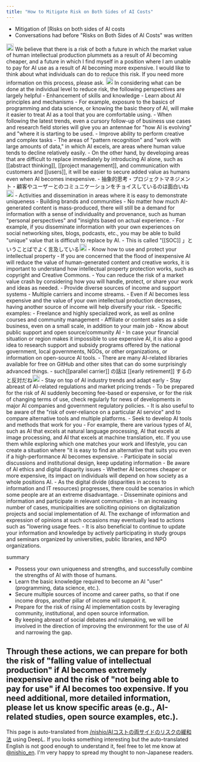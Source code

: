 ```yaml
---
title: "How to Mitigate Risk on Both Sides of AI Costs"
---
```


- Mitigation of [Risks on both sides of AI costs
- Conversations had before "Risks on Both Sides of AI Costs" was written

<img src='https://scrapbox.io/api/pages/nishio-en/nishio/icon' alt='nishio.icon' height="19.5"/>
We believe that there is a risk of both a future in which the market value of human intellectual production plummets as a result of AI becoming cheaper, and a future in which I find myself in a position where I am unable to pay for AI use as a result of AI becoming more expensive. I would like to think about what individuals can do to reduce this risk. If you need more information on this process, please ask.

<img src='https://scrapbox.io/api/pages/nishio-en/o1 Pro/icon' alt='o1 Pro.icon' height="19.5"/>
In considering what can be done at the individual level to reduce risk, the following perspectives are largely helpful
- Enhancement of skills and knowledge
    - Learn about AI principles and mechanisms
        - For example, exposure to the basics of programming and data science, or knowing the basic theory of AI, will make it easier to treat AI as a tool that you are comfortable using.
        - When following the latest trends, even a cursory follow-up of business use cases and research field stories will give you an antennae for "how AI is evolving" and "where it is starting to be used.
    - Improve ability to perform creative and complex tasks
        - The areas of "pattern recognition" and "work with large amounts of data," in which AI excels, are areas where human value tends to decline relatively easily.
        - On the other hand, by developing areas that are difficult to replace immediately by introducing AI alone, such as [[abstract thinking]], [[project management]], and communication with customers and [[users]], it will be easier to secure added value as humans even when AI becomes inexpensive.
        - 抽象的思考・プロジェクトマネジメント・顧客やユーザーとのコミュニケーションをチョイスしているのは面白いね<img src='https://scrapbox.io/api/pages/nishio-en/nishio/icon' alt='nishio.icon' height="19.5"/>
- Activities and dissemination in areas where it is easy to demonstrate uniqueness
    - Building brands and communities
        - No matter how much AI-generated content is mass-produced, there will still be a demand for information with a sense of individuality and provenance, such as human "personal perspectives" and "insights based on actual experience.
        - For example, if you disseminate information with your own experiences on social networking sites, blogs, podcasts, etc., you may be able to build "unique" value that is difficult to replace by AI.
        - This is called "[[SOC]] 」ということばでよく言及している<img src='https://scrapbox.io/api/pages/nishio-en/nishio/icon' alt='nishio.icon' height="19.5"/>
    - Know how to use and protect your intellectual property
        - If you are concerned that the flood of inexpensive AI will reduce the value of human-generated content and creative works, it is important to understand how intellectual property protection works, such as copyright and Creative Commons.
        - You can reduce the risk of a market value crash by considering how you will handle, protect, or share your work and ideas as needed.
- Provide diverse sources of income and support systems
    - Multiple carriers and income streams.
        - Even if AI becomes less expensive and the value of your own intellectual production decreases, having another source of income will help diversify your risk.
            - Specific examples:
                - Freelance and highly specialized work, as well as online courses and community management
                - Affiliate or content sales as a side business, even on a small scale, in addition to your main job
        - Know about public support and open source/community AI
            - In case your financial situation or region makes it impossible to use expensive AI, it is also a good idea to research support and subsidy programs offered by the national government, local governments, NGOs, or other organizations, or information on open-source AI tools.
            - There are many AI-related libraries available for free on GitHub and other sites that can do some surprisingly advanced things.
    - such[[parallel carrier]] の話は [[early retirement]] するのと反対だね<img src='https://scrapbox.io/api/pages/nishio-en/nishio/icon' alt='nishio.icon' height="19.5"/>
- Stay on top of AI industry trends and adapt early
    - Stay abreast of AI-related regulations and market pricing trends
        - To be prepared for the risk of AI suddenly becoming fee-based or expensive, or for the risk of changing terms of use, check regularly for news of developments in major AI companies and government regulatory policies.
        - It is also useful to be aware of the "risk of over-reliance on a particular AI service" and to compare alternative tools and multiple platforms.
    - Seek to develop AI tools and methods that work for you
        - For example, there are various types of AI, such as AI that excels at natural language processing, AI that excels at image processing, and AI that excels at machine translation, etc. If you use them while exploring which one matches your work and lifestyle, you can create a situation where "it is easy to find an alternative that suits you even if a high-performance AI becomes expensive.
- Participate in social discussions and institutional design, keep updating information
    - Be aware of AI ethics and digital disparity issues
        - Whether AI becomes cheaper or more expensive, its impact on individuals will depend on how society as a whole positions AI.
        - As the digital divide (disparities in access to information and IT resources) progresses, there could be scenarios in which some people are at an extreme disadvantage.
    - Disseminate opinions and information and participate in relevant communities
        - In an increasing number of cases, municipalities are soliciting opinions on digitalization projects and social implementation of AI. The exchange of information and expression of opinions at such occasions may eventually lead to actions such as "lowering usage fees.
        - It is also beneficial to continue to update your information and knowledge by actively participating in study groups and seminars organized by universities, public libraries, and NPO organizations.

summary
- Possess your own uniqueness and strengths, and successfully combine the strengths of AI with those of humans.
- Learn the basic knowledge required to become an AI "user" (programming, data science, etc.).
- Secure multiple sources of income and career paths, so that if one income drops, another pillar of income will support it.
- Prepare for the risk of rising AI implementation costs by leveraging community, institutional, and open source information.
- By keeping abreast of social debates and rulemaking, we will be involved in the direction of improving the environment for the use of AI and narrowing the gap.

Through these actions, we can prepare for both the risk of "falling value of intellectual production" if AI becomes extremely inexpensive and the risk of "not being able to pay for use" if AI becomes too expensive. If you need additional, more detailed information, please let us know specific areas (e.g., AI-related studies, open source examples, etc.).
---
This page is auto-translated from [/nishio/AIコストの両サイドのリスクの緩和法](https://scrapbox.io/nishio/AIコストの両サイドのリスクの緩和法) using DeepL. If you looks something interesting but the auto-translated English is not good enough to understand it, feel free to let me know at [@nishio_en](https://twitter.com/nishio_en). I'm very happy to spread my thought to non-Japanese readers.